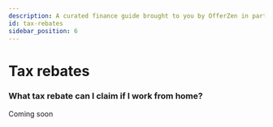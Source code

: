 ```yaml
---
description: A curated finance guide brought to you by OfferZen in partnership with Investec.
id: tax-rebates
sidebar_position: 6
---
```



# Tax rebates

### What tax rebate can I claim if I work from home?


Coming soon